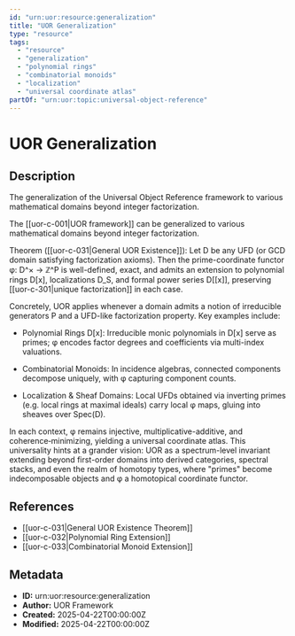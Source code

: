 ```yaml
---
id: "urn:uor:resource:generalization"
title: "UOR Generalization"
type: "resource"
tags:
  - "resource"
  - "generalization"
  - "polynomial rings"
  - "combinatorial monoids"
  - "localization"
  - "universal coordinate atlas"
partOf: "urn:uor:topic:universal-object-reference"
---
```


# UOR Generalization

## Description

The generalization of the Universal Object Reference framework to various mathematical domains beyond integer factorization.

The [[uor-c-001|UOR framework]] can be generalized to various mathematical domains beyond integer factorization.

Theorem ([[uor-c-031|General UOR Existence]]): Let D be any UFD (or GCD domain satisfying factorization axioms). Then the prime-coordinate functor φ: D^× → ℤ^P is well-defined, exact, and admits an extension to polynomial rings D[x], localizations D_S, and formal power series D[[x]], preserving [[uor-c-301|unique factorization]] in each case.

Concretely, UOR applies whenever a domain admits a notion of irreducible generators P and a UFD-like factorization property. Key examples include:

- Polynomial Rings D[x]: Irreducible monic polynomials in D[x] serve as primes; φ encodes factor degrees and coefficients via multi-index valuations.

- Combinatorial Monoids: In incidence algebras, connected components decompose uniquely, with φ capturing component counts.

- Localization & Sheaf Domains: Local UFDs obtained via inverting primes (e.g. local rings at maximal ideals) carry local φ maps, gluing into sheaves over Spec(D).

In each context, φ remains injective, multiplicative-additive, and coherence‑minimizing, yielding a universal coordinate atlas. This universality hints at a grander vision: UOR as a spectrum-level invariant extending beyond first-order domains into derived categories, spectral stacks, and even the realm of homotopy types, where "primes" become indecomposable objects and φ a homotopical coordinate functor.

## References

- [[uor-c-031|General UOR Existence Theorem]]
- [[uor-c-032|Polynomial Ring Extension]]
- [[uor-c-033|Combinatorial Monoid Extension]]

## Metadata

- **ID:** urn:uor:resource:generalization
- **Author:** UOR Framework
- **Created:** 2025-04-22T00:00:00Z
- **Modified:** 2025-04-22T00:00:00Z

